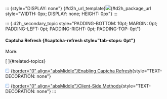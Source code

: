 ::: {style="DISPLAY: none"}
[](ms-xhelp:///?Id=d2h_url_template){#d2h_url_template}![](!package_url!){#d2h_package_url style="WIDTH: 0px; DISPLAY: none; HEIGHT: 0px"}
:::

::: {.d2h_secondary_topic style="PADDING-BOTTOM: 10pt; MARGIN: 0pt; PADDING-LEFT: 0pt; PADDING-RIGHT: 0pt; PADDING-TOP: 0pt"}
#### Captcha Refresh {#captcha-refresh style="tab-stops: 0pt"}

More:

[ ]{#related-topics}

[![](button.gif){border="0" align="absMiddle"}Enabling Captcha Refresh](ms-xhelp:///?Id=f08adf9b-b76e-4857-a5d3-a2262cb55f77){style="TEXT-DECORATION: none"}

[![](button.gif){border="0" align="absMiddle"}Client-Side Methods](ms-xhelp:///?Id=d3359928-5775-4cbb-bd2e-2f49e5c69fd5){style="TEXT-DECORATION: none"}
:::
